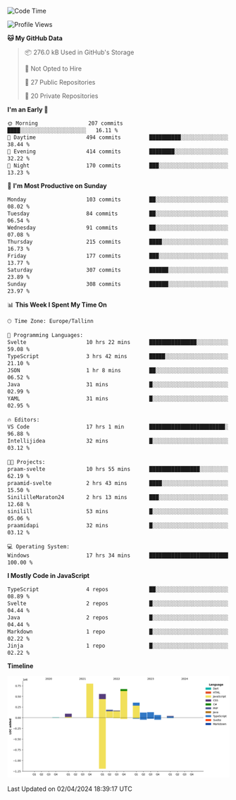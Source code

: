 <!--START_SECTION:waka-->
![Code Time](http://img.shields.io/badge/Code%20Time-767%20hrs%2030%20mins-blue)

![Profile Views](http://img.shields.io/badge/Profile%20Views-8-blue)

**🐱 My GitHub Data** 

> 📦 276.0 kB Used in GitHub's Storage 
 > 
> 🚫 Not Opted to Hire
 > 
> 📜 27 Public Repositories 
 > 
> 🔑 20 Private Repositories 
 > 
**I'm an Early 🐤** 

```text
🌞 Morning                207 commits         ████░░░░░░░░░░░░░░░░░░░░░   16.11 % 
🌆 Daytime                494 commits         ██████████░░░░░░░░░░░░░░░   38.44 % 
🌃 Evening                414 commits         ████████░░░░░░░░░░░░░░░░░   32.22 % 
🌙 Night                  170 commits         ███░░░░░░░░░░░░░░░░░░░░░░   13.23 % 
```
📅 **I'm Most Productive on Sunday** 

```text
Monday                   103 commits         ██░░░░░░░░░░░░░░░░░░░░░░░   08.02 % 
Tuesday                  84 commits          ██░░░░░░░░░░░░░░░░░░░░░░░   06.54 % 
Wednesday                91 commits          ██░░░░░░░░░░░░░░░░░░░░░░░   07.08 % 
Thursday                 215 commits         ████░░░░░░░░░░░░░░░░░░░░░   16.73 % 
Friday                   177 commits         ███░░░░░░░░░░░░░░░░░░░░░░   13.77 % 
Saturday                 307 commits         ██████░░░░░░░░░░░░░░░░░░░   23.89 % 
Sunday                   308 commits         ██████░░░░░░░░░░░░░░░░░░░   23.97 % 
```


📊 **This Week I Spent My Time On** 

```text
🕑︎ Time Zone: Europe/Tallinn

💬 Programming Languages: 
Svelte                   10 hrs 22 mins      ███████████████░░░░░░░░░░   59.08 % 
TypeScript               3 hrs 42 mins       █████░░░░░░░░░░░░░░░░░░░░   21.10 % 
JSON                     1 hr 8 mins         ██░░░░░░░░░░░░░░░░░░░░░░░   06.52 % 
Java                     31 mins             █░░░░░░░░░░░░░░░░░░░░░░░░   02.99 % 
YAML                     31 mins             █░░░░░░░░░░░░░░░░░░░░░░░░   02.95 % 

🔥 Editors: 
VS Code                  17 hrs 1 min        ████████████████████████░   96.88 % 
Intellijidea             32 mins             █░░░░░░░░░░░░░░░░░░░░░░░░   03.12 % 

🐱‍💻 Projects: 
praam-svelte             10 hrs 55 mins      ████████████████░░░░░░░░░   62.19 % 
praamid-svelte           2 hrs 43 mins       ████░░░░░░░░░░░░░░░░░░░░░   15.50 % 
SinililleMaraton24       2 hrs 13 mins       ███░░░░░░░░░░░░░░░░░░░░░░   12.68 % 
sinilill                 53 mins             █░░░░░░░░░░░░░░░░░░░░░░░░   05.06 % 
praamidapi               32 mins             █░░░░░░░░░░░░░░░░░░░░░░░░   03.12 % 

💻 Operating System: 
Windows                  17 hrs 34 mins      █████████████████████████   100.00 % 
```

**I Mostly Code in JavaScript** 

```text
TypeScript               4 repos             ██░░░░░░░░░░░░░░░░░░░░░░░   08.89 % 
Svelte                   2 repos             █░░░░░░░░░░░░░░░░░░░░░░░░   04.44 % 
Java                     2 repos             █░░░░░░░░░░░░░░░░░░░░░░░░   04.44 % 
Markdown                 1 repo              █░░░░░░░░░░░░░░░░░░░░░░░░   02.22 % 
Jinja                    1 repo              █░░░░░░░░░░░░░░░░░░░░░░░░   02.22 % 
```



**Timeline**

![Lines of Code chart](https://raw.githubusercontent.com/Piilu/Piilu/main/assets/bar_graph.png)


 Last Updated on 02/04/2024 18:39:17 UTC
<!--END_SECTION:waka-->